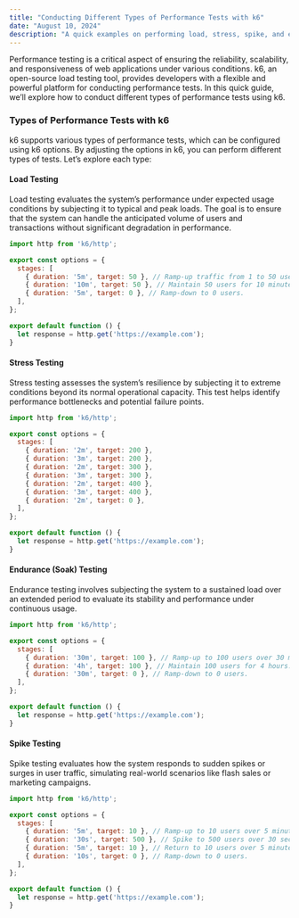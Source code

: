 ```yaml
---
title: "Conducting Different Types of Performance Tests with k6"
date: "August 10, 2024"
description: "A quick examples on performing load, stress, spike, and endurance testing using k6."
---
```


Performance testing is a critical aspect of ensuring the reliability, scalability, and responsiveness of web applications under various conditions. k6, an open-source load testing tool, provides developers with a flexible and powerful platform for conducting performance tests. In this quick guide, we’ll explore how to conduct different types of performance tests using k6.

### Types of Performance Tests with k6

k6 supports various types of performance tests, which can be configured using k6 options. By adjusting the options in k6, you can perform different types of tests. Let’s explore each type:

#### Load Testing
Load testing evaluates the system’s performance under expected usage conditions by subjecting it to typical and peak loads. The goal is to ensure that the system can handle the anticipated volume of users and transactions without significant degradation in performance.

```javascript
import http from 'k6/http';

export const options = {
  stages: [
    { duration: '5m', target: 50 }, // Ramp-up traffic from 1 to 50 users over 5 minutes.
    { duration: '10m', target: 50 }, // Maintain 50 users for 10 minutes.
    { duration: '5m', target: 0 }, // Ramp-down to 0 users.
  ],
};

export default function () {
  let response = http.get('https://example.com');
}
```

#### Stress Testing
Stress testing assesses the system’s resilience by subjecting it to extreme conditions beyond its normal operational capacity. This test helps identify performance bottlenecks and potential failure points.

```javascript
import http from 'k6/http';

export const options = {
  stages: [
    { duration: '2m', target: 200 },
    { duration: '3m', target: 200 },
    { duration: '2m', target: 300 },
    { duration: '3m', target: 300 },
    { duration: '2m', target: 400 },
    { duration: '3m', target: 400 },
    { duration: '2m', target: 0 },
  ],
};

export default function () {
  let response = http.get('https://example.com');
}
```

#### Endurance (Soak) Testing
Endurance testing involves subjecting the system to a sustained load over an extended period to evaluate its stability and performance under continuous usage.

```javascript
import http from 'k6/http';

export const options = {
  stages: [
    { duration: '30m', target: 100 }, // Ramp-up to 100 users over 30 minutes.
    { duration: '4h', target: 100 }, // Maintain 100 users for 4 hours.
    { duration: '30m', target: 0 }, // Ramp-down to 0 users.
  ],
};

export default function () {
  let response = http.get('https://example.com');
}
```

#### Spike Testing
Spike testing evaluates how the system responds to sudden spikes or surges in user traffic, simulating real-world scenarios like flash sales or marketing campaigns.

```javascript
import http from 'k6/http';

export const options = {
  stages: [
    { duration: '5m', target: 10 }, // Ramp-up to 10 users over 5 minutes.
    { duration: '30s', target: 500 }, // Spike to 500 users over 30 seconds.
    { duration: '5m', target: 10 }, // Return to 10 users over 5 minutes.
    { duration: '10s', target: 0 }, // Ramp-down to 0 users.
  ],
};

export default function () {
  let response = http.get('https://example.com');
}
```

